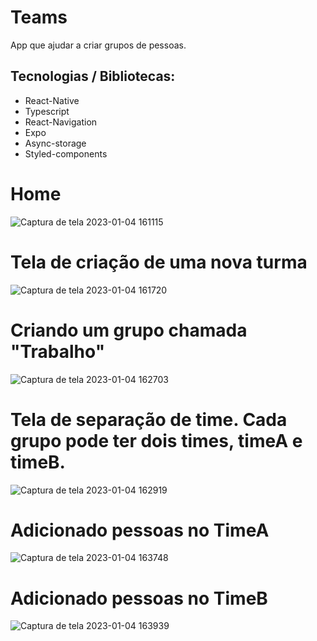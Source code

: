 <h1> Teams </h1>

<p> App que ajudar a criar grupos de pessoas. </p>

<h2> Tecnologias / Bibliotecas: </h2> 

+ React-Native
+ Typescript
+ React-Navigation
+ Expo
+ Async-storage
+ Styled-components

<h1> Home </h1>

![Captura de tela 2023-01-04 161115](https://user-images.githubusercontent.com/66790414/210631449-1a4af6b6-7057-431c-901c-9c2d5ac5b05a.png)

<h1> Tela de criação de uma nova turma </h1>

![Captura de tela 2023-01-04 161720](https://user-images.githubusercontent.com/66790414/210633243-3018985b-9210-4de3-a360-de5a6a0a10ce.png)

<h1> Criando um grupo chamada "Trabalho" </h1>

![Captura de tela 2023-01-04 162703](https://user-images.githubusercontent.com/66790414/210633991-2f169390-db1b-4fa3-9375-a6bb2b0eed0c.png)

<h1> Tela de separação de time. Cada grupo pode ter dois times, timeA e timeB.</h1>

![Captura de tela 2023-01-04 162919](https://user-images.githubusercontent.com/66790414/210635101-945e2c5e-2396-4bb6-b038-bdfa15cca9d3.png)

<h1> Adicionado pessoas no TimeA</h1>

![Captura de tela 2023-01-04 163748](https://user-images.githubusercontent.com/66790414/210635662-a6b9677c-788a-4258-b771-68b2dc099e1a.png)

<h1> Adicionado pessoas no TimeB</h1>

![Captura de tela 2023-01-04 163939](https://user-images.githubusercontent.com/66790414/210636047-0d932ff3-aabd-4b96-afd8-adb5141dafef.png)




